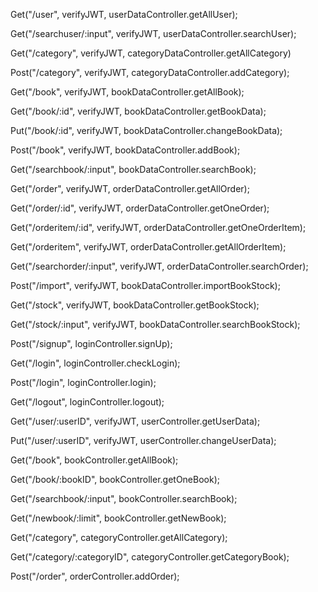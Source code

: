 Get("/user", verifyJWT, userDataController.getAllUser);

Get("/searchuser/:input", verifyJWT, userDataController.searchUser);

Get("/category", verifyJWT, categoryDataController.getAllCategory)

Post("/category", verifyJWT, categoryDataController.addCategory);

Get("/book", verifyJWT, bookDataController.getAllBook);

Get("/book/:id", verifyJWT, bookDataController.getBookData);

Put("/book/:id", verifyJWT, bookDataController.changeBookData);

Post("/book", verifyJWT, bookDataController.addBook);

Get("/searchbook/:input", bookDataController.searchBook);

Get("/order", verifyJWT, orderDataController.getAllOrder);

Get("/order/:id", verifyJWT, orderDataController.getOneOrder);

Get("/orderitem/:id", verifyJWT, orderDataController.getOneOrderItem);

Get("/orderitem", verifyJWT, orderDataController.getAllOrderItem);

Get("/searchorder/:input", verifyJWT, orderDataController.searchOrder);

Post("/import", verifyJWT, bookDataController.importBookStock);

Get("/stock", verifyJWT, bookDataController.getBookStock);

Get("/stock/:input", verifyJWT, bookDataController.searchBookStock);

Post("/signup", loginController.signUp);

Get("/login", loginController.checkLogin);

Post("/login", loginController.login);

Get("/logout", loginController.logout);

Get("/user/:userID", verifyJWT, userController.getUserData);

Put("/user/:userID", verifyJWT, userController.changeUserData);

Get("/book", bookController.getAllBook);

Get("/book/:bookID", bookController.getOneBook);

Get("/searchbook/:input", bookController.searchBook);

Get("/newbook/:limit", bookController.getNewBook);

Get("/category", categoryController.getAllCategory);

Get("/category/:categoryID", categoryController.getCategoryBook);

Post("/order", orderController.addOrder);
